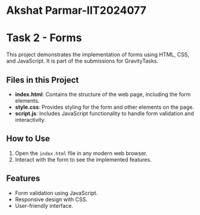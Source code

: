 # Akshat Parmar-IIT2024077


# Task 2 - Forms

This project demonstrates the implementation of forms using HTML, CSS, and JavaScript. It is part of the submissions for GravityTasks.

## Files in this Project

- **index.html**: Contains the structure of the web page, including the form elements.
- **style.css**: Provides styling for the form and other elements on the page.
- **script.js**: Includes JavaScript functionality to handle form validation and interactivity.

## How to Use

1. Open the `index.html` file in any modern web browser.
2. Interact with the form to see the implemented features.

## Features

- Form validation using JavaScript.
- Responsive design with CSS.
- User-friendly interface.

